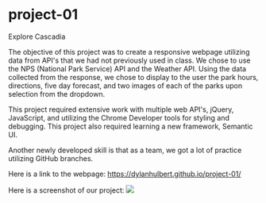 # project-01
Explore Cascadia

The objective of this project was to create a responsive webpage utilizing data from API's that we had not previously used in class. We chose to use the NPS (National Park Service) API and the Weather API. Using the data collected from the response, we chose to display to the user the park hours, directions, five day forecast, and two images of each of the parks upon selection from the dropdown. 

This project required extensive work with multiple web API's, jQuery, JavaScript, and utilizing the Chrome Developer tools for styling and debugging. This project also required learning a new framework, Semantic UI. 

Another newly developed skill is that as a team, we got a lot of practice utilizing GitHub branches. 

Here is a link to the webpage: 
https://dylanhulbert.github.io/project-01/


Here is a screenshot of our project: 
![](./assets/img/screenshot.png)
